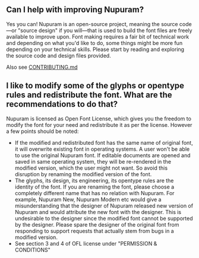 ## Can I help with improving Nupuram?

Yes you can! Nupuram is an open-source project, meaning the source code—or "source design" if you will—that is used to build the font files are freely available to improve upon. Font making requires a fair bit of technical work and depending on what you'd like to do, some things might be more fun depending on your technical skills. Please start by reading and exploring the source code and design files provided.

Also see [CONTRIBUTING.md](CONTRIBUTING.md)

## I like to modify some of the glyphs or opentype rules and redistribute the font. What are the recommendations to do that?

Nupuram is licensed as Open Font License, which gives you the freedom to modify the font for your need and redistribute it as per the license. However a few points should be noted:

* If the modified and redistributed font has the same name of original font, it will overwrite existing font in operating systems. A user won't be able to use the original Nupuram font. If editable documents are opened and saved in same operating system, they will be re-rendered in the modified version, which the user might not want. So avoid this disruption by renaming the modified version of the font.
* The glyphs, its design, its engineering, its opentype rules are the identity of the font. If you are renaming the font, please choose a completely different name that has no relation with Nupuram. For example, Nupuram New, Nupuram Modern etc would give a misunderstanding that the designer of Nupuram released new version of Nupuram and would attribute the new font with the designer. This is undesirable to the designer since the modified font cannot be supported by the designer. Please spare the designer of the original font from responding to support requests that actually stem from bugs in a modified version.
* See section 3 and 4 of OFL license under "PERMISSION & CONDITIONS"

